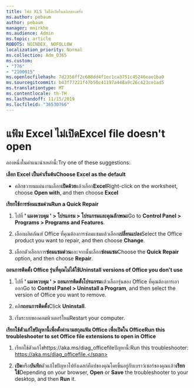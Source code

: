 ```yaml
---
title: ไฟล์ XLS ไม่ได้เปิดในคลิกสองครั้ง
ms.author: pebaum
author: pebaum
manager: mnirkhe
ms.audience: Admin
ms.topic: article
ROBOTS: NOINDEX, NOFOLLOW
localization_priority: Normal
ms.collection: Adm_O365
ms.custom:
- "776"
- "2100015"
ms.openlocfilehash: 7d2356ff2c688dd4f1ec1ca3751c45246eae1ba0
ms.sourcegitcommit: b43f77221f47b50c41197a448a9c26c423ce1ad5
ms.translationtype: MT
ms.contentlocale: th-TH
ms.lasthandoff: 11/15/2019
ms.locfileid: "36530766"
---
```

# <a name="excel-file-doesnt-open"></a><span data-ttu-id="7fed6-102">แฟ้ม Excel ไม่เปิด</span><span class="sxs-lookup"><span data-stu-id="7fed6-102">Excel file doesn't open</span></span>

<span data-ttu-id="7fed6-103">ลองหนึ่งในคำแนะนำเหล่านี้:</span><span class="sxs-lookup"><span data-stu-id="7fed6-103">Try one of these suggestions:</span></span>

<span data-ttu-id="7fed6-104">**เลือก Excel เป็นค่าเริ่มต้น**</span><span class="sxs-lookup"><span data-stu-id="7fed6-104">**Choose Excel as the default**</span></span>

* <span data-ttu-id="7fed6-105">คลิกขวาบนแผ่นงานเลือก**เปิดด้วย**แล้วเลือก**Excel**</span><span class="sxs-lookup"><span data-stu-id="7fed6-105">Right-click on the worksheet, choose **Open with**, and then choose **Excel**</span></span>

<span data-ttu-id="7fed6-106">**เรียกใช้การซ่อมแซมด่วน**</span><span class="sxs-lookup"><span data-stu-id="7fed6-106">**Run a Quick Repair**</span></span>

1. <span data-ttu-id="7fed6-107">ไปที่ **' แผงควบคุม ' > โปรแกรม > โปรแกรมและคุณลักษณะ**</span><span class="sxs-lookup"><span data-stu-id="7fed6-107">Go to **Control Panel > Programs > Programs and Features**.</span></span>

2. <span data-ttu-id="7fed6-108">เลือกผลิตภัณฑ์ Office ที่คุณต้องการซ่อมแซมแล้วเลือก**เปลี่ยนแปลง**</span><span class="sxs-lookup"><span data-stu-id="7fed6-108">Select the Office product you want to repair, and then choose **Change**.</span></span>

3. <span data-ttu-id="7fed6-109">เลือกตัวเลือกการ**ซ่อมแซมด่วน**และจากนั้นเลือก**ซ่อมแซม**</span><span class="sxs-lookup"><span data-stu-id="7fed6-109">Choose the **Quick Repair** option, and then choose **Repair**.</span></span>

<span data-ttu-id="7fed6-110">**ถอนการติดตั้ง Office รุ่นที่คุณไม่ได้ใช้**</span><span class="sxs-lookup"><span data-stu-id="7fed6-110">**Uninstall versions of Office you don't use**</span></span>

1. <span data-ttu-id="7fed6-111">ไปที่ **' แผงควบคุม ' > ถอนการติดตั้งโปรแกรม**แล้วเลือกรุ่นของ Office ที่คุณต้องการเอาออก</span><span class="sxs-lookup"><span data-stu-id="7fed6-111">Go to **Control Panel > Uninstall a Program**, and then select the version of Office you want to remove.</span></span>

2. <span data-ttu-id="7fed6-112">คลิ**กถอนการติดตั้ง**</span><span class="sxs-lookup"><span data-stu-id="7fed6-112">Click **Uninstall**.</span></span>

3. <span data-ttu-id="7fed6-113">เริ่มระบบของคอมพิวเตอร์ใหม่</span><span class="sxs-lookup"><span data-stu-id="7fed6-113">Restart your computer.</span></span>

<span data-ttu-id="7fed6-114">**เรียกใช้ตัวแก้ไขปัญหานี้เพื่อตั้งค่านามสกุลแฟ้ม Office เพื่อเปิดใน Office**</span><span class="sxs-lookup"><span data-stu-id="7fed6-114">**Run this troubleshooter to set Office file extensions to open in Office**</span></span>

1. <span data-ttu-id="7fed6-115">เรียกใช้ตัวแก้ไขhttps://aka.ms/diag_officefileปัญหานี้:</span><span class="sxs-lookup"><span data-stu-id="7fed6-115">Run this troubleshooter: https://aka.ms/diag_officefile.</span></span>

2. <span data-ttu-id="7fed6-116">**เปิด**หรือ**บันทึก**ตัวแก้ไขปัญหาไปยังเดสก์ท็อปของคุณโดยขึ้นอยู่กับเบราว์เซอร์ของคุณแล้ว**เรียกใช้**</span><span class="sxs-lookup"><span data-stu-id="7fed6-116">Depending on your browser, **Open** or **Save** the troubleshooter to your desktop, and then **Run** it.</span></span>
